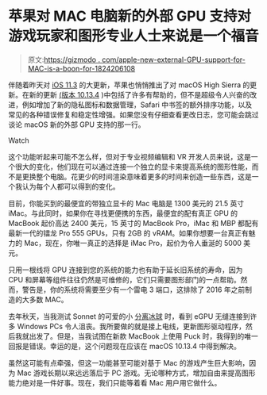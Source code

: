 # 苹果对 MAC 电脑新的外部 GPU 支持对游戏玩家和图形专业人士来说是一个福音

> 原文:[https://gizmodo . com/apple-new-external-GPU-support-for-MAC-is-a-boon-for-1824206108](https://gizmodo.com/apples-new-external-gpu-support-for-macs-is-a-boon-for-1824206108)

伴随着昨天对 [iOS 11.3](https://gizmodo.com/you-can-now-download-ios-11-3-to-see-your-terrible-batt-1824183986) 的大更新，苹果也悄悄推出了对 macOS High Sierra 的更新。在新的更新 [(版本 10.13.4](https://support.apple.com/en-us/HT208533) )中包括了许多有帮助的，但不是超级令人兴奋的改进，例如增加了新的隐私图标和数据管理，Safari 中书签的额外排序功能，以及常见的各种错误修复和稳定性增强。如果您没有仔细查看更改日志，您可能会跳过谈论 macOS 新的外部 GPU 支持的那一行。

Watch

这个功能听起来可能不怎么样，但对于专业视频编辑和 VR 开发人员来说，这是一个很大的变化，他们现在可以通过连接一个独立的显卡来提高系统的图形性能，而不是更换整个电脑。花更少的时间渲染意味着更多的时间来创造一些东西，这是一个我认为每个人都可以得到的变化。

目前，你能买到的最便宜的带独立显卡的 Mac 电脑是 1300 美元的 21.5 英寸 iMac。与此同时，如果你在寻找更便携的东西，最便宜的配有真正 GPU 的 MacBook 起价高达 2400 美元，15 英寸的 MacBook Pro，iMac 和 MBP 都配有最新一代的镭龙 Pro 555 GPUs，只有 2GB 的 vRAM。如果你想要一台真正有魅力的 Mac，现在，你唯一真正的选择是 iMac Pro，起价为令人垂涎的 5000 美元。

只用一根线将 GPU 连接到您的系统的能力也有助于延长旧系统的寿命，因为 CPU 和屏幕等组件往往仍然是可维修的，它们只需要图形部门的一点帮助。然而，警告是，你的系统将需要至少有一个雷电 3 端口，这排除了 2016 年之前制造的大多数 MAC。

去年秋天，当我测试 Sonnet 的可爱的小 [分离冰球](https://gizmodo.com/this-little-box-can-make-even-the-junkiest-laptop-a-gam-1820253818) 时，看到 eGPU 无缝连接到许多 Windows PCs 令人沮丧。我所要做的就是接上电线，更新图形驱动程序，然后我就出发了。但是，当我试图在新款 MacBook 上使用 Puck 时，我得到的唯一回报是错误。幸运的是，这个问题现在应该在 macOS 10.13.4 中得到解决。

虽然这可能有点牵强，但这一功能甚至可能对基于 Mac 的游戏产生巨大影响，因为 Mac 游戏长期以来远远落后于 PC 游戏。无论哪种方式，增加自由来提高图形能力绝对是一件好事。现在，我们只能等着看 Mac 用户用它做什么。